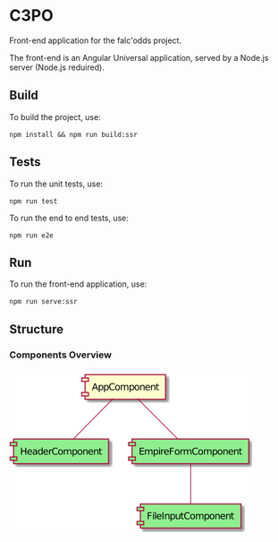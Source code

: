 # C3PO

Front-end application for the falc'odds project.

The front-end is an Angular Universal application, served by a Node.js server (Node.js reduired).

## Build

To build the project, use:
```
npm install && npm run build:ssr
```

## Tests

To run the unit tests, use:
```
npm run test
```

To run the end to end tests, use:
```
npm run e2e
```

## Run

To run the front-end application, use:
```
npm run serve:ssr
```

## Structure

### Components Overview

![Components Overview](./documentation/components_overview.png)
